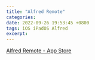 ```yaml
---
title: "Alfred Remote"
categories: 
date: 2022-09-26 19:53:45 +0800
tags: iOS iPadOS Alfred
excerpt: 
---
```


[Alfred Remote - App Store](https://apps.apple.com/app/alfred-remote/id927944141)




